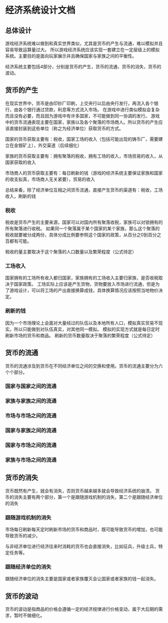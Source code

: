 ﻿# 经济系统设计文档

## 总体设计

游戏经济系统难以做到和真实世界类似，尤其是货币的产生与流通，难以模拟并且容易导致运算量过大。
所以游戏经济系统应该实现一套建立在一定层级上的模拟系统。主要目的是面向玩家展示并且确保国家与家族之间的平衡性。

经济系统主要包括4部分，分别是货币的产生，货币的流通，货币的消失，货币的波动。

## 货币的产生

在现实世界中，货币是由印钞厂印刷，上交央行以后由央行发行，再流入各个银行，由各个银行通过贷款，利息等方式流入市场。
在游戏中进行类似模拟会复杂而且没有必要，而且因为游戏中有许多国家，不可能做到同一协调的发行。
游戏中的货币流通表现主要在国家，家族以及各个聚落的市场商人。所以货币的产生应该直接封装到这些单位（称之为经济单位）获取货币的方式。

国家的货币获取主要有：税收，国家工场的收入（包括可能出现的铸币厂，需要建立在金银矿上），外交渠道（后续细化）

家族的货币获取主要有：拥有聚落的税收，拥有工场的收入，市场贸易的收入，从国家获取的收入

市场商人的货币获取主要有：每日刷新的钱（游戏的经济系统主要保证家族和国家的收支拟真，市场商人无关紧要），贸易的收入

总结来看，除了经济单位互相之间货币流通，直接产生货币的渠道有：税收，工场收入，刷新的钱

### 税收

税收是货币产生的主要来源，国家可以对国内所有聚落收税，家族可以对锁拥有的所有聚落进行收税。
如果同一个聚落属于某个国家的某个家族，那么这个聚落的税收就要被分成两份，具体分成比例要参照这个国家的政策，从百分之0到百分之百都有可能。

税收的量主要取决于这个聚落的人口数量以及繁荣程度（公式待定）

### 工场收入

国家拥有的工场所有收入都归国家，家族拥有的工场收入主要归家族，是否收税取决于国家政策。
工场实际上应该是产生货物，货物要放入市场进行流通，但是为了游戏设计，可以将工场的产出直接换算成钱，具体换算情况应该按照当地物价决定。

### 刷新的钱

因为一个市场理论上会面对大量经过的队伍以及本地所有人口，模拟真实贸易不现实。所以只能做到对队伍真实，对其他同一模拟。
模拟的实现方式就是每日定时刷新市场的货币和商品。
刷新的货币数量取决于聚落的繁荣程度（公式待定）

## 货币的流通

货币的流通涉及到货币在不同经济单位之间的交换和使用。货币的流通主要分为六个个部分。

### 国家与国家之间的流通

### 家族与家族之间的流通

### 市场与市场之间的流通

### 国家与家族之间的流通

### 国家与市场之间的流通

### 家族与市场之间的流通

## 货币的消失

货币既然有产生，就会有消失，否则货币越来越多就会导致经济系统的崩溃。
货币的消失主要有两个部分，第一个是跟随游戏机制的消失，第二个是跟随经济单位的消失

### 跟随游戏机制的消失

市场每日刷新每天定时刷新市场的货币和商品时，既可能导致货币的增加，也可能导致货币的减少。

与非经济单位进行经济往来时消耗的货币也会直接消失，比如征兵，升级士兵，特定任务等。

### 跟随经济单位的消失

跟随经济单位的消失主要是国家或者家族覆灭会让国家或者家族的钱一起消失。

## 货币的波动

货币的波动是指商品的价格会遵循一定的经济规律进行价格变动，属于大后期的需求，暂时不做细化。

